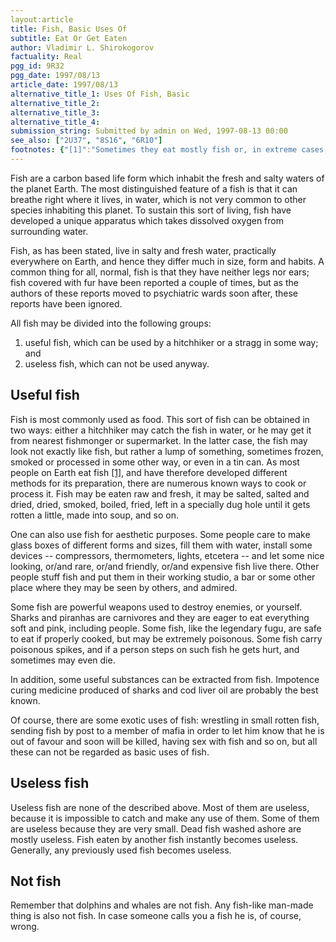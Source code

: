```yaml
---
layout:article
title: Fish, Basic Uses Of
subtitle: Eat Or Get Eaten
author: Vladimir L. Shirokogorov
factuality: Real
pgg_id: 9R32
pgg_date: 1997/08/13
article_date: 1997/08/13
alternative_title_1: Uses Of Fish, Basic
alternative_title_2: 
alternative_title_3: 
alternative_title_4: 
submission_string: Submitted by admin on Wed, 1997-08-13 00:00
see_also: ["2U37", "8S16", "6R10"]
footnotes: {"[1]":"Sometimes they eat mostly fish or, in extreme cases, only fish."}
---
```

<div>
<p>Fish are a carbon based life form which inhabit the fresh and salty waters of the planet Earth. The most distinguished feature of a fish is that it can breathe right where it lives, in water, which is not very common to other species inhabiting this planet. To sustain this sort of living, fish have developed a unique apparatus which takes dissolved oxygen from surrounding water.</p>
<p>Fish, as has been stated, live in salty and fresh water, practically everywhere on Earth, and hence they differ much in size, form and habits. A common thing for all, normal, fish is that they have neither legs nor ears; fish covered with fur have been reported a couple of times, but as the authors of these reports moved to psychiatric wards soon after, these reports have been ignored.</p>
<p>All fish may be divided into the following groups:</p>
<ol>
<li value="1">useful fish, which can be used by a hitchhiker or a stragg in some way; and</li>
<li value="2">useless fish, which can not be used anyway.</li>
</ol>
<h2>Useful fish</h2>
<p>Fish is most commonly used as food. This sort of fish can be obtained in two ways: either a hitchhiker may catch the fish in water, or he may get it from nearest fishmonger or supermarket. In the latter case, the fish may look not exactly like fish, but rather a lump of something, sometimes frozen, smoked or processed in some other way, or even in a tin can. As most people on Earth eat fish <a href="#footnotes.1" class="footnote-link">[1]</a>, and have therefore developed different methods for its preparation, there are numerous known ways to cook or process it. Fish may be eaten raw and fresh, it may be salted, salted and dried, dried, smoked, boiled, fried, left in a specially dug hole until it gets rotten a little, made into soup, and so on.</p>
<p>One can also use fish for aesthetic purposes. Some people care to make glass boxes of different forms and sizes, fill them with water, install some devices -- compressors, thermometers, lights, etcetera -- and let some nice looking, or/and rare, or/and friendly, or/and expensive fish live there. Other people stuff fish and put them in their working studio, a bar or some other place where they may be seen by others, and admired.</p>
<p>Some fish are powerful weapons used to destroy enemies, or yourself. Sharks and piranhas are carnivores and they are eager to eat everything soft and pink, including people. Some fish, like the legendary fugu, are safe to eat if properly cooked, but may be extremely poisonous. Some fish carry poisonous spikes, and if a person steps on such fish he gets hurt, and sometimes may even die.</p>
<p>In addition, some useful substances can be extracted from fish. Impotence curing medicine produced of sharks and cod liver oil are probably the best known.</p>
<p>Of course, there are some exotic uses of fish: wrestling in small rotten fish, sending fish by post to a member of mafia in order to let him know that he is out of favour and soon will be killed, having sex with fish and so on, but all these can not be regarded as basic uses of fish.</p>
<h2>Useless fish</h2>
<p>Useless fish are none of the described above. Most of them are useless, because it is impossible to catch and make any use of them. Some of them are useless because they are very small. Dead fish washed ashore are mostly useless. Fish eaten by another fish instantly becomes useless. Generally, any previously used fish becomes useless.</p>
<h2>Not fish</h2>
<p>Remember that dolphins and whales are not fish. Any fish-like man-made thing is also not fish. In case someone calls you a fish he is, of course, wrong.</p>
</div>
